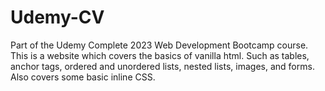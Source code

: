 # Udemy-CV
Part of the Udemy Complete 2023 Web Development Bootcamp course. This is a website which covers the basics of vanilla html. Such as tables, anchor tags, ordered and unordered lists, nested lists, images, and forms. Also covers some basic inline CSS.
